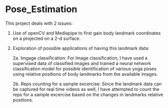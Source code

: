 # Pose_Estimation

This project deals with 2 issues: 
1. Use of openCV and Mediapipe to first gain body landmark coordinates on a projected on a 2-d surface.
2. Exploration of possible applications of having this landmark data:



      2a. Imgage classification:
     For Image classification, I have used a supervised data of classified images and trained a neural network classification model for possible identification of        various yoga poses using relative positions of body landmarks from the available images.
  
     2b. Reps counting for a sample excercise:
     Since the landmark data can be captured for real time videos as well, I have attempted to count the reps for a sample excercise based on the changes in              landmarks relative positions.
    
    
  
  
  
 



